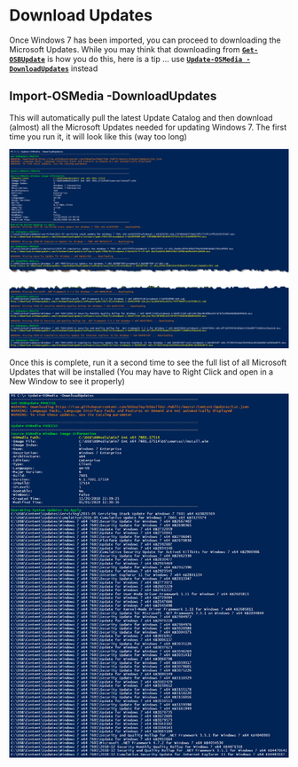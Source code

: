 # Download Updates

Once Windows 7 has been imported, you can proceed to downloading the Microsoft Updates.  While you may think that downloading from [**`Get-OSBUpdate`**](../../functions/osbupdate/get-osbupdate.md) is how you do this, here is a tip ... use [**`Update-OSMedia -DownloadUpdates`**](../../functions/osmedia/update-osmedia/#update-osmedia-downloadupdates) instead

## Import-OSMedia -DownloadUpdates

This will automatically pull the latest Update Catalog and then download \(almost\) all the Microsoft Updates needed for updating Windows 7.  The first time you run it, it will look like this \(way too long\)

![](../../../../.gitbook/assets/2019-01-01_18-51-43.png)

Once this is complete, run it a second time to see the full list of all Microsoft Updates that will be installed \(You may have to Right Click and open in a New Window to see it properly\)

![](../../../../.gitbook/assets/2019-01-01_19-08-14.png)

